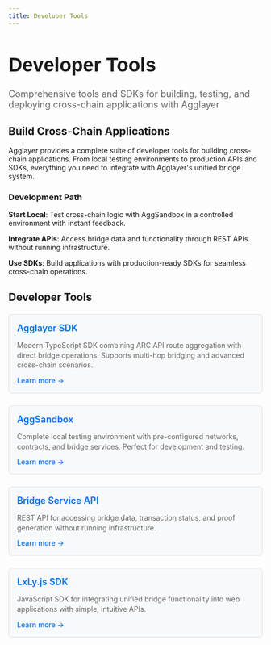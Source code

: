 ```yaml
---
title: Developer Tools
---
```


<!-- Page Header Component -->
<h1 style="text-align: left; font-size: 38px; font-weight: 700; font-family: 'Inter Tight', sans-serif;">
  Developer Tools
</h1>

<div style="text-align: left; margin: 0.5rem 0;">
  <p style="font-size: 18px; color: #666; max-width: 600px; margin: 0;">
    Comprehensive tools and SDKs for building, testing, and deploying cross-chain applications with Agglayer
  </p>
</div>

## Build Cross-Chain Applications

Agglayer provides a complete suite of developer tools for building cross-chain applications. From local testing environments to production APIs and SDKs, everything you need to integrate with Agglayer's unified bridge system.

### Development Path

**Start Local**: Test cross-chain logic with AggSandbox in a controlled environment with instant feedback.

**Integrate APIs**: Access bridge data and functionality through REST APIs without running infrastructure.

**Use SDKs**: Build applications with production-ready SDKs for seamless cross-chain operations.

## Developer Tools

<div style="display: flex; flex-direction: column; gap: 1rem; max-width: 800px; margin: 1rem 0;">

  <!-- Agglayer SDK Card -->
  <div style="background: #f8f9fa; border: 1px solid #dee2e6; border-radius: 6px; padding: 1rem 1rem; margin: 0.25rem 0;">
    <h3 style="color: #0071F7; margin: 0 0 0.5rem 0; font-size: 18px; font-weight: 600;">
      Agglayer SDK
    </h3>
    <p style="color: #666; margin-bottom: 0.75rem; line-height: 1.4; font-size: 14px;">
      Modern TypeScript SDK combining ARC API route aggregation with direct bridge operations. Supports multi-hop bridging and advanced cross-chain scenarios.
    </p>
    <a href="/agglayer/developer-tools/agglayer-sdk/" style="color: #0071F7; text-decoration: none; font-weight: 500; font-size: 14px;">
      Learn more →
    </a>
  </div>

  <!-- AggSandbox Card -->
  <div style="background: #f8f9fa; border: 1px solid #dee2e6; border-radius: 6px; padding: 1rem 1rem; margin: 0.25rem 0;">
    <h3 style="color: #0071F7; margin: 0 0 0.5rem 0; font-size: 18px; font-weight: 600;">
      AggSandbox
    </h3>
    <p style="color: #666; margin-bottom: 0.75rem; line-height: 1.4; font-size: 14px;">
      Complete local testing environment with pre-configured networks, contracts, and bridge services. Perfect for development and testing.
    </p>
    <a href="/agglayer/developer-tools/aggsandbox/" style="color: #0071F7; text-decoration: none; font-weight: 500; font-size: 14px;">
      Learn more →
    </a>
  </div>

  <!-- Bridge Service API Card -->
  <div style="background: #f8f9fa; border: 1px solid #dee2e6; border-radius: 6px; padding: 1rem 1rem; margin: 0.25rem 0;">
    <h3 style="color: #0071F7; margin: 0 0 0.5rem 0; font-size: 18px; font-weight: 600;">
      Bridge Service API
    </h3>
    <p style="color: #666; margin-bottom: 0.75rem; line-height: 1.4; font-size: 14px;">
      REST API for accessing bridge data, transaction status, and proof generation without running infrastructure.
    </p>
    <a href="/agglayer/developer-tools/bridge-service-api/" style="color: #0071F7; text-decoration: none; font-weight: 500; font-size: 14px;">
      Learn more →
    </a>
  </div>

  <!-- LxLyJS SDK Card -->
  <div style="background: #f8f9fa; border: 1px solid #dee2e6; border-radius: 6px; padding: 1rem 1rem; margin: 0.25rem 0;">
    <h3 style="color: #0071F7; margin: 0 0 0.5rem 0; font-size: 18px; font-weight: 600;">
      LxLy.js SDK
    </h3>
    <p style="color: #666; margin-bottom: 0.75rem; line-height: 1.4; font-size: 14px;">
      JavaScript SDK for integrating unified bridge functionality into web applications with simple, intuitive APIs.
    </p>
    <a href="/agglayer/developer-tools/lxlyjs/" style="color: #0071F7; text-decoration: none; font-weight: 500; font-size: 14px;">
      Learn more →
    </a>
  </div>

</div>
